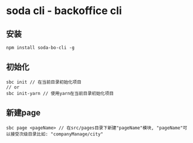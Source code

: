 # soda cli - backoffice cli

## 安装
```shell
npm install soda-bo-cli -g
```


## 初始化
```shell
sbc init // 在当前目录初始化项目
// or
sbc init-yarn // 使用yarn在当前目录初始化项目
```

## 新建page
```shell
sbc page <pageName> // 在src/pages目录下新建"pageName"模块, "pageName"可以接受次级目录比如: "companyManage/city"
```
